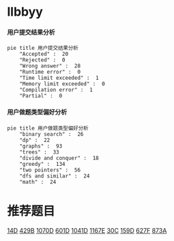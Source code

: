 # llbbyy

<!-- tabs:start -->



#### **用户提交结果分析**

```mermaid
pie title 用户提交结果分析
    "Accepted" :  20
    "Rejected" :  0
    "Wrong answer" :  28
    "Runtime error" :  0
    "Time limit exceeded" :  1
    "Memory limit exceeded" :  0
    "Compilation error" :  1
    "Partial" :  0
```

#### **用户做题类型偏好分析**

```mermaid
pie title 用户做题类型偏好分析
    "binary search" :  26
    "dp" :  22
    "graphs" :  93
    "trees" :  33
    "divide and conquer" :  18
    "greedy" :  134
    "two pointers" :  56
    "dfs and similar" :  24
    "math" :  24
```



<!-- tabs:end -->
# 推荐题目
[14D](https://codeforces.com/contest/14/problem/D)
[429B](https://codeforces.com/contest/429/problem/B)
[1070D](https://codeforces.com/contest/1070/problem/D)
[601D](https://codeforces.com/contest/601/problem/D)
[1041D](https://codeforces.com/contest/1041/problem/D)
[1167E](https://codeforces.com/contest/1167/problem/E)
[30C](https://codeforces.com/contest/30/problem/C)
[159D](https://codeforces.com/contest/159/problem/D)
[627F](https://codeforces.com/contest/627/problem/F)
[873A](https://codeforces.com/contest/873/problem/A)
